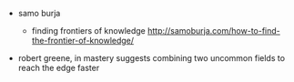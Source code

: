 
* samo burja
  * finding frontiers of knowledge http://samoburja.com/how-to-find-the-frontier-of-knowledge/

* robert greene, in mastery suggests combining two uncommon fields to reach the edge faster
